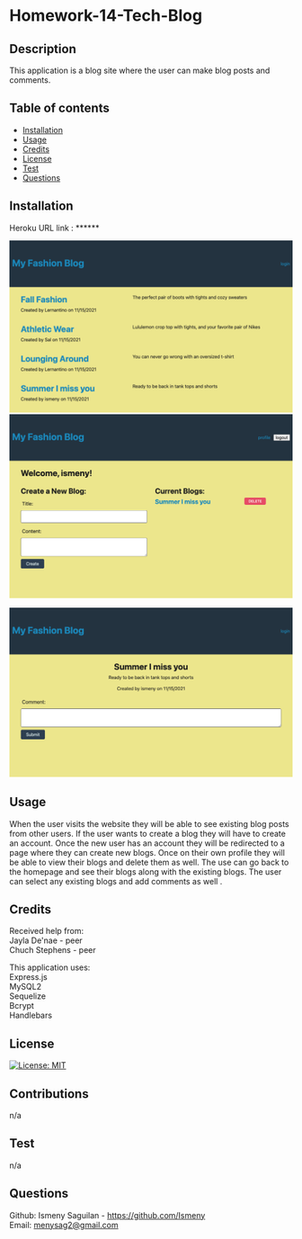 # Homework-14-Tech-Blog

## Description
This application is a blog site where the user can make blog posts and comments.


## Table of contents
  - [Installation](#installation)
  - [Usage](#usage)
  - [Credits](#credits)
  - [License](#license)
  - [Test](#test)
  - [Questions](#questions)
  

## Installation
Heroku URL link  : ****** <br>

![Screenshot](assets/images/home.png) <br>
![Screenshot](assets/images/profile.png) <br>

![Screenshot](assets/images/comments.png) <br>


## Usage
When the user visits the website they will be able to see existing blog posts from other users. If the user wants to create a blog they will have to create an account. Once the new user has an account they will be redirected to a page where they can create new blogs. Once on their own profile they will be able to view their blogs and delete them as well. The use can go back to the homepage and see their blogs along with the existing blogs. The user can select any existing blogs and add comments as well .

## Credits
Received help from: <br>
Jayla De'nae - peer <br>
Chuch Stephens - peer <br>

This application uses: <br>
Express.js <br>
MySQL2 <br>
Sequelize <br>
Bcrypt <br>
Handlebars <br>



## License
[![License: MIT](https://img.shields.io/badge/License-MIT-yellow.svg)](https://opensource.org/licenses/MIT)

## Contributions
n/a
## Test
n/a
## Questions
Github: Ismeny Saguilan - https://github.com/Ismeny <br>
Email: menysag2@gmail.com